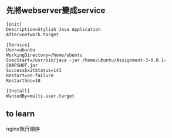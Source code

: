
## 先將webserver變成service

```service
[Unit]
Description=Stylish Java Application
After=network.target

[Service]
User=ubuntu
WorkingDirectory=/home/ubuntu
ExecStart=/usr/bin/java -jar /home/ubuntu/Assignment-3-0.0.1-SNAPSHOT.jar
SuccessExitStatus=143
Restart=on-failure
RestartSec=10

[Install]
WantedBy=multi-user.target
```


## to learn

nginx執行順序



